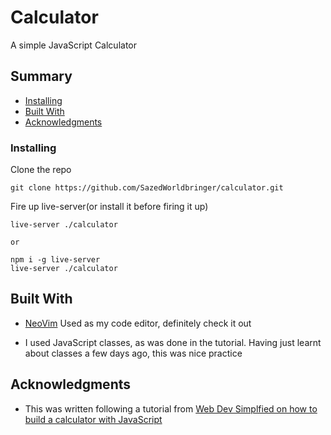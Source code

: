 # Calculator

A simple JavaScript Calculator

## Summary

  - [Installing](#installing)
  - [Built With](#built-with)
  - [Acknowledgments](#acknowledgments)

### Installing

Clone the repo

    git clone https://github.com/SazedWorldbringer/calculator.git

Fire up live-server(or install it before firing it up)

    live-server ./calculator

    or 

    npm i -g live-server
    live-server ./calculator

## Built With

  - [NeoVim](https://neovim.io)
    Used as my code editor, definitely check it out

  - I used JavaScript classes, as was done in the tutorial. Having just learnt about classes a few days ago, this was nice practice


## Acknowledgments

  - This was written following a tutorial from [Web Dev Simplfied on how to build a calculator with JavaScript](https://www.youtube.com/watch?v=j59qQ7YWLxw)
